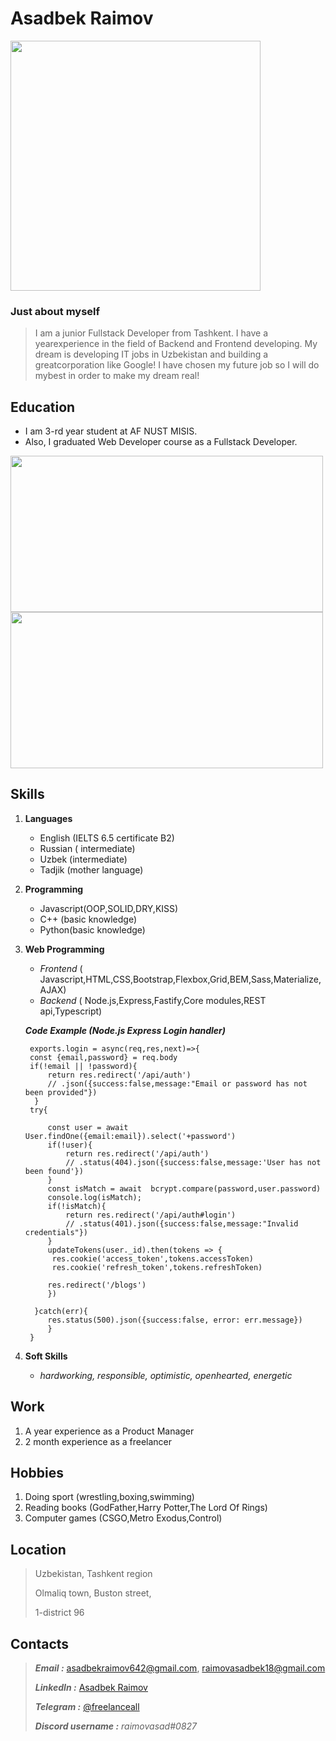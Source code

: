 # Asadbek Raimov

<img src="https://user-images.githubusercontent.com/81373435/147676663-80cbf765-cef9-4a53-8931-1b1a760d9af5.jpg" style="width:400px; height:400px" >



### Just about myself

>I am a junior Fullstack Developer from Tashkent. I have a yearexperience in the field of Backend and Frontend developing. My dream is developing IT jobs in Uzbekistan and building a greatcorporation like Google! I have chosen my future job so I will do mybest in order to make my dream real!



## Education

- I am 3-rd year student at AF NUST MISIS. 
- Also, I graduated Web Developer course as a Fullstack Developer.

<img src="https://user-images.githubusercontent.com/81373435/147670752-50ba3b44-c51a-4968-924f-06ffe9877b74.png" style="width: 500px; height:250px">

<img src="https://user-images.githubusercontent.com/81373435/147671530-f0532c9d-3c00-4b53-829e-043153bb46cb.jpg" style="width:500px; height:250px">

## Skills


1. **Languages**
    - English (IELTS 6.5 certificate B2)
    - Russian ( intermediate)
    - Uzbek (intermediate)
    - Tadjik (mother language)
2. **Programming**
    - Javascript(OOP,SOLID,DRY,KISS)
    - C++ (basic knowledge)
    - Python(basic knowledge)

3. **Web Programming**
    - *Frontend* ( Javascript,HTML,CSS,Bootstrap,Flexbox,Grid,BEM,Sass,Materialize,AJAX)
    - *Backend* ( Node.js,Express,Fastify,Core modules,REST api,Typescript)

   ***Code Example (Node.js Express Login handler)***

     
   ```
    exports.login = async(req,res,next)=>{
    const {email,password} = req.body
    if(!email || !password){
        return res.redirect('/api/auth')
        // .json({success:false,message:"Email or password has not been provided"})
     }
    try{

        const user = await User.findOne({email:email}).select('+password')
        if(!user){
            return res.redirect('/api/auth')
            // .status(404).json({success:false,message:'User has not been found'})
        }
        const isMatch = await  bcrypt.compare(password,user.password)
        console.log(isMatch);
        if(!isMatch){
            return res.redirect('/api/auth#login')
            // .status(401).json({success:false,message:"Invalid credentials"})
        }
        updateTokens(user._id).then(tokens => {
         res.cookie('access_token',tokens.accessToken)
         res.cookie('refresh_token',tokens.refreshToken)
         
        res.redirect('/blogs')   
        })  

     }catch(err){
        res.status(500).json({success:false, error: err.message})
        }
    }
    ```

4. **Soft Skills**
    - *hardworking, responsible, optimistic, openhearted, energetic*

## Work
  
1. A year experience as a Product Manager
2. 2 month experience as a freelancer


## Hobbies

1. Doing sport (wrestling,boxing,swimming)
2. Reading books (GodFather,Harry Potter,The Lord Of Rings)
3. Computer games (CSGO,Metro Exodus,Control)



       
## Location

   > Uzbekistan, Tashkent region
   > 
   > Olmaliq town, Buston street,
   > 
   > 1-district 96


## Contacts

> ***Email :*** [asadbekraimov642@gmail.com](mailto:asadbekraimov642@gmail.com), [raimovasadbek18@gmail.com](mailto:raimovasadbek18@gmail.com)
> 
> ***LinkedIn :*** [Asadbek Raimov](https://www.linkedin.com/in/asadbek-raimov-b700881ba)
>
> ***Telegram :*** [@freelanceall](https://t.me/freelanceall)
> 
> ***Discord username :*** *raimovasad#0827*



